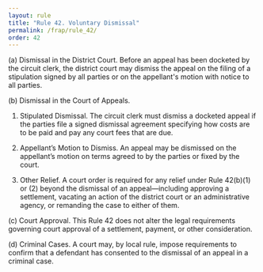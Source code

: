 ```yaml
---
layout: rule
title: "Rule 42. Voluntary Dismissal"
permalink: /frap/rule_42/
order: 42
---
```


(a) Dismissal in the District Court. Before an appeal has been docketed by the circuit clerk, the district court may dismiss the appeal on the filing of a stipulation signed by all parties or on the appellant's motion with notice to all parties.


(b) Dismissal in the Court of Appeals.


1. Stipulated Dismissal. The circuit clerk must dismiss a docketed appeal if the parties file a signed dismissal agreement specifying how costs are to be paid and pay any court fees that are due.


2. Appellant’s Motion to Dismiss. An appeal may be dismissed on the appellant’s motion on terms agreed to by the parties or fixed by the court.


3. Other Relief. A court order is required for any relief under Rule 42(b)(1) or (2) beyond the dismissal of an appeal—including approving a settlement, vacating an action of the district court or an administrative agency, or remanding the case to either of them.


(c) Court Approval. This Rule 42 does not alter the legal requirements governing court approval of a settlement, payment, or other consideration.


(d) Criminal Cases. A court may, by local rule, impose requirements to confirm that a defendant has consented to the dismissal of an appeal in a criminal case.
